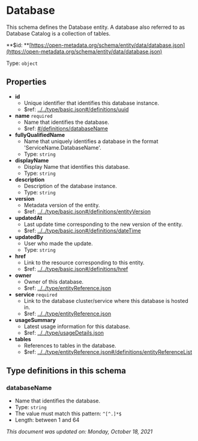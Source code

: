 # Database

This schema defines the Database entity. A database also referred to as Database Catalog is a collection of tables.

**$id: **[https://open-metadata.org/schema/entity/data/database.json](https://open-metadata.org/schema/entity/data/database.json)

Type: `object`

## Properties
 - **id**
   - Unique identifier that identifies this database instance.
   - $ref: [../../type/basic.json#/definitions/uuid](../types/basic.md#uuid)
 - **name** `required`
   - Name that identifies the database.
   - $ref: [#/definitions/databaseName](#databasename)
 - **fullyQualifiedName**
   - Name that uniquely identifies a database in the format 'ServiceName.DatabaseName'.
   - Type: `string`
 - **displayName**
     - Display Name that identifies this database.
     - Type: `string`
 - **description**
   - Description of the database instance.
   - Type: `string`
 - **version**
   - Metadata version of the entity.
   - $ref: [../../type/basic.json#/definitions/entityVersion](../types/basic.md#entityversion)
 - **updatedAt**
   - Last update time corresponding to the new version of the entity.
   - $ref: [../../type/basic.json#/definitions/dateTime](../types/basic.md#datetime)
 - **updatedBy**
   - User who made the update.
   - Type: `string`
 - **href**
   - Link to the resource corresponding to this entity.
   - $ref: [../../type/basic.json#/definitions/href](../types/basic.md#href)
 - **owner**
   - Owner of this database.
   - $ref: [../../type/entityReference.json](../types/entityreference.md)
 - **service** `required`
   - Link to the database cluster/service where this database is hosted in.
   - $ref: [../../type/entityReference.json](../types/entityreference.md)
 - **usageSummary**
   - Latest usage information for this database.
   - $ref: [../../type/usageDetails.json](../types/usagedetails.md)
 - **tables**
   - References to tables in the database.
   - $ref: [../../type/entityReference.json#/definitions/entityReferenceList](../types/entityreference.md#entityreferencelist)


## Type definitions in this schema
### databaseName

 - Name that identifies the database.
 - Type: `string`
 - The value must match this pattern: `^[^.]*$`
 - Length: between 1 and 64



_This document was updated on: Monday, October 18, 2021_